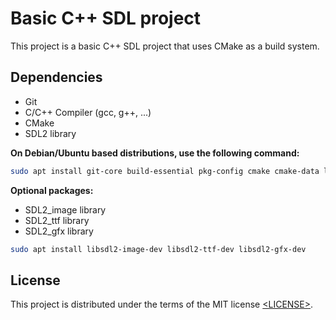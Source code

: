 # Basic C++ SDL project

This project is a basic C++ SDL project that uses CMake as a build system.

## Dependencies

- Git
- C/C++ Compiler (gcc, g++, ...)
- CMake
- SDL2 library

**On Debian/Ubuntu based distributions, use the following command:**

```sh
sudo apt install git-core build-essential pkg-config cmake cmake-data libsdl2-dev
```

**Optional packages:**

- SDL2_image library
- SDL2_ttf library
- SDL2_gfx library

```sh
sudo apt install libsdl2-image-dev libsdl2-ttf-dev libsdl2-gfx-dev
```

## License

This project is distributed under the terms of the MIT license
[&lt;LICENSE&gt;](LICENSE).

